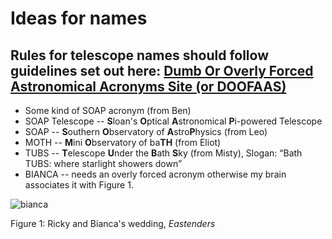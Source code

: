 # Ideas for names

## Rules for telescope names should follow guidelines set out here: [Dumb Or Overly Forced Astronomical Acronyms Site (or DOOFAAS)](https://www.cfa.harvard.edu/~gpetitpas/Links/Astroacro.html)

* Some kind of SOAP acronym (from Ben)
* SOAP Telescope -- **S**loan's **O**ptical **A**stronomical **P**i-powered Telescope
* SOAP -- **S**outhern **O**bservatory of **A**stro**P**hysics (from Leo)
* MOTH -- **M**ini **O**bservatory of ba**TH** (from Eliot)
* TUBS -- **T**elescope **U**nder the **B**ath **S**ky (from Misty), Slogan: “Bath TUBS: where starlight showers down”
* BIANCA -- needs an overly forced acronym otherwise my brain associates it with Figure 1.

![bianca](https://upload.wikimedia.org/wikipedia/en/e/eb/B_r_wedding.jpg)

Figure 1: Ricky and Bianca's wedding, *Eastenders*



